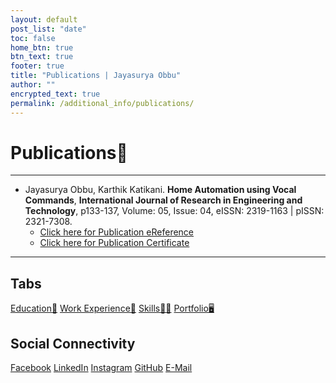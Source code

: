 ```yaml
---
layout: default
post_list: "date"
toc: false
home_btn: true
btn_text: true
footer: true
title: "Publications | Jayasurya Obbu"
author: ""
encrypted_text: true
permalink: /additional_info/publications/
---
```


# **Publications📰**

***
* Jayasurya Obbu, Karthik Katikani. **Home Automation using Vocal Commands**, **International Journal of Research in Engineering and Technology**, p133-137, Volume: 05, Issue: 04, eISSN: 2319-1163 | pISSN: 2321-7308.
    * [Click here for Publication eReference](https://ijret.org/volumes/2016v05/i04/IJRET20160504025.pdf)
    * [Click here for Publication Certificate]({{site.url}}{{site.baseurl}}{{site.assets_path}}/pdf/ijret_certificate.pdf) 

***
## Tabs

[Education📖](education.md) [Work Experience💼](work-experience.md) [Skills🤹🏼](skills.md) [Portfolio🖥️](portfolio.md)

## Social Connectivity

[Facebook](https://www.facebook.com/jayasurya.obbu/) [LinkedIn](https://www.linkedin.com/in/jayasurya-obbu/) [Instagram](https://www.instagram.com/mr__circuit/) [GitHub](https://github.com/mr-circuit) [E-Mail]( mailto:hello@jayasurya.me) 